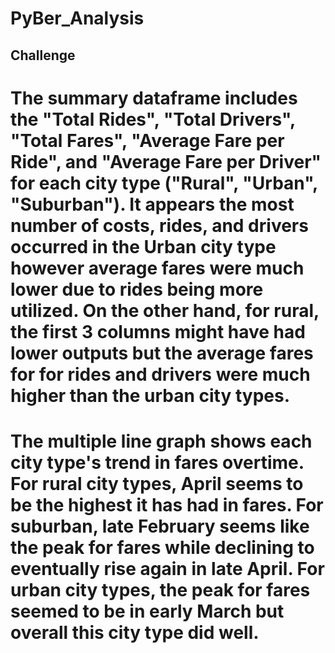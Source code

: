 # PyBer_Analysis

## Challenge

# The summary dataframe includes the "Total Rides", "Total Drivers", "Total Fares", "Average Fare per Ride", and "Average Fare per Driver" for each city type ("Rural", "Urban", "Suburban"). It appears the most number of costs, rides, and drivers occurred in the Urban city type however average fares were much lower due to rides being more utilized. On the other hand, for rural, the first 3 columns might have had lower outputs but the average fares for for rides and drivers were much higher than the urban city types. 

# The multiple line graph shows each city type's trend in fares overtime. For rural city types, April seems to be the highest it has had in fares. For suburban, late February seems like the peak for fares while declining to eventually rise again in late April. For urban city types, the peak for fares seemed to be in early March but overall this city type did well. 
